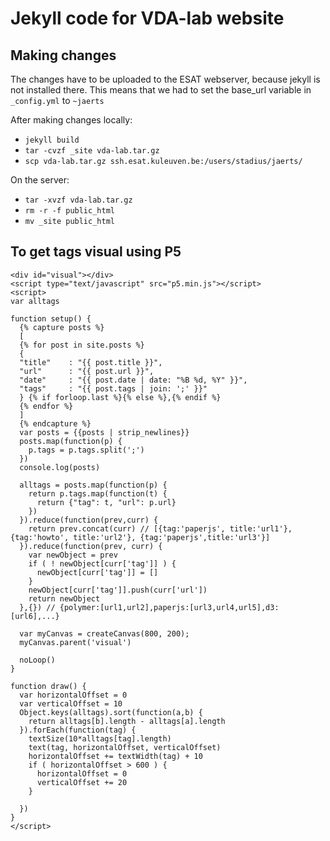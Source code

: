 # Jekyll code for VDA-lab website

## Making changes

The changes have to be uploaded to the ESAT webserver, because jekyll is not installed there. This means that we had to set the base_url variable in `_config.yml` to `~jaerts`

After making changes locally:

* `jekyll build`
* `tar -cvzf _site vda-lab.tar.gz`
* `scp vda-lab.tar.gz ssh.esat.kuleuven.be:/users/stadius/jaerts/`

On the server:

* `tar -xvzf vda-lab.tar.gz`
* `rm -r -f public_html`
* `mv _site public_html`

## To get tags visual using P5
```
<div id="visual"></div>
<script type="text/javascript" src="p5.min.js"></script>
<script>
var alltags

function setup() {
  {% capture posts %}
  [
  {% for post in site.posts %}
  {
  "title"    : "{{ post.title }}",
  "url"      : "{{ post.url }}",
  "date"     : "{{ post.date | date: "%B %d, %Y" }}",
  "tags"     : "{{ post.tags | join: ';' }}"
  } {% if forloop.last %}{% else %},{% endif %}
  {% endfor %}
  ]
  {% endcapture %}
  var posts = {{posts | strip_newlines}}
  posts.map(function(p) {
    p.tags = p.tags.split(';')
  })
  console.log(posts)

  alltags = posts.map(function(p) {
    return p.tags.map(function(t) {
      return {"tag": t, "url": p.url}
    })
  }).reduce(function(prev,curr) {
    return prev.concat(curr) // [{tag:'paperjs', title:'url1'}, {tag:'howto', title:'url2'}, {tag:'paperjs',title:'url3'}]
  }).reduce(function(prev, curr) {
    var newObject = prev
    if ( ! newObject[curr['tag']] ) {
      newObject[curr['tag']] = []
    }
    newObject[curr['tag']].push(curr['url'])
    return newObject
  },{}) // {polymer:[url1,url2],paperjs:[url3,url4,url5],d3:[url6],...}

  var myCanvas = createCanvas(800, 200);
  myCanvas.parent('visual')

  noLoop()
}

function draw() {
  var horizontalOffset = 0
  var verticalOffset = 10
  Object.keys(alltags).sort(function(a,b) {
    return alltags[b].length - alltags[a].length
  }).forEach(function(tag) {
    textSize(10*alltags[tag].length)
    text(tag, horizontalOffset, verticalOffset)
    horizontalOffset += textWidth(tag) + 10
    if ( horizontalOffset > 600 ) {
      horizontalOffset = 0
      verticalOffset += 20
    }

  })
}
</script>
```
